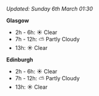 *Updated: Sunday 6th March 01:30*

**Glasgow**

* 2h - 6h: :sunny: Clear
* 7h - 12h: :partly_sunny: Partly Cloudy
* 13h: :sunny: Clear

**Edinburgh**

* 2h - 6h: :sunny: Clear
* 7h - 12h: :partly_sunny: Partly Cloudy
* 13h: :sunny: Clear
